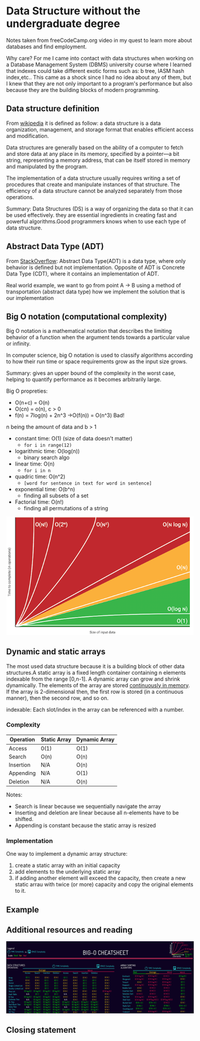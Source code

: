 # Data Structure without the undergraduate degree
Notes taken from freeCodeCamp.org video in my quest to learn more about databases and find employment.

 Why care? For me I came into contact with data structures when working on a Database Management System (DBMS) university course where I learned that indexes could take different exotic forms such as: b tree, IASM hash index,etc.. This came as a shock since I had no idea about any of them, but I knew that they are not only important to a program's performance but also because they are the building blocks of modern programming.

## Data structure definition
From [wikipedia](https://en.wikipedia.org/wiki/Data_structure) it is defined as follow: a data structure is a data organization, management, and storage format that enables efficient access and modification.

Data structures are generally based on the ability of a computer to fetch and store data at any place in its memory, specified by a pointer—a bit string, representing a memory address, that can be itself stored in memory and manipulated by the program.

The implementation of a data structure usually requires writing a set of procedures that create and manipulate instances of that structure. The efficiency of a data structure cannot be analyzed separately from those operations.

Summary: Data Structures (DS) is a way of organizing the data so that it can be used effectively. they are essential ingredients in creating fast and powerful algorithms.Good programmers knows when to use each type of data structure.
## Abstract Data Type (ADT)
From [StackOverflow](https://stackoverflow.com/questions/10267084/what-is-adt-abstract-data-type): Abstract Data Type(ADT) is a data type, where only behavior is defined but not implementation. Opposite of ADT is Concrete Data Type (CDT), where it contains an implementation of ADT.

Real world example, we want to go from point A -> B using a method of transportation (abstract data type) how we implement the solution that is our implementation

## Big O notation (computational complexity)
Big O notation is a mathematical notation that describes the limiting behavior of a function when the argument tends towards a particular value or infinity. 

In computer science, big O notation is used to classify algorithms according to how their run time or space requirements grow as the input size grows.

Summary: gives an upper bound of the complexity in the worst case, helping to quantify performance as it becomes arbitrarily large.

Big O propreties:
* O(n+c) = O(n)
* O(cn) = o(n), c > 0
* f(n) = 7log(n) + 2n^3 ->O(f(n)) = O(n^3) Bad!

n being the amount of data and b > 1
* constant time: O(1) (size of data doesn't matter)
    * ```for i in range(12)```
* logarithmic time: O(log(n))
    * binary search algo
* linear time: O(n)
    * ```for i in n```
* quadric time: O(n^2)
    * ```[word for sentence in text for word in sentence]```
* exponential time: O(b^n)
    * finding all subsets of a set
* Factorial time: O(n!)
    * finding all permutations of a string

![Big O chart](./images/big-o-chart.png)

## Dynamic and static arrays

The most used data structure because it is a building block of other data structures.A static array is a fixed length container containing n elements indexable from the range [0,n-1]. A dynamic array can grow and shrink dynamically. The elements of the array are stored [continuously in memory](https://www.cs.swarthmore.edu/~newhall/unixhelp/C_arrays.html). If the array is 2-dimensional then, the first row is stored (in a continuous manner), then the second row, and so on.

indexable: Each slot/index in the array can be referenced with a number.

### Complexity
| Operation | Static Array | Dynamic Array  |
|-|-|-|
| Access | 0(1) | O(1)|
| Search | O(n) | O(n) |
| Insertion | N/A | O(n) |
| Appending | N/A | O(1) |
| Deletion | N/A | O(n) |
Notes:
* Search is linear because we sequentially navigate the array
* Inserting and deletion are linear because all n-elements have to be shifted.
* Appending is constant because the static array is resized

### Implementation
One way to implement a dynamic array structure:
1. create a static array with an initial capacity
2. add elements to the underlying static array
3. if adding another element will exceed the capacity, then create a new static arrau with twice (or more) capacity and copy the original elements to it.
## Example

## Additional resources and reading
![Big O chart](./images/big0.png)
## Closing statement
